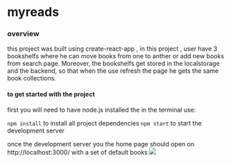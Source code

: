 # myreads


### overview
this project was built using create-react-app , in this project  , user have 3 bookshelfs where he can move books from one to anther or add new books from search page. Moreover, the bookshelfs get stored in the localstorage and the backend, so that when the use refresh the page he gets the same book collections.
 
#### to get started with the project

first you will need to have node.js installed
the in the terminal use:

`npm install` to install all project dependencies
`npm start` to start the development server 

once the development server you the home page should open on  http://localhost:3000/ with a set of default books 
![](https://i.gyazo.com/5e378556dbb45833fc783c8f07d6908e.png)


